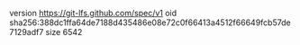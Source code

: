 version https://git-lfs.github.com/spec/v1
oid sha256:388dc1ffa64de7188d435486e08e72c0f66413a4512f66649fcb57de7129adf7
size 6542
